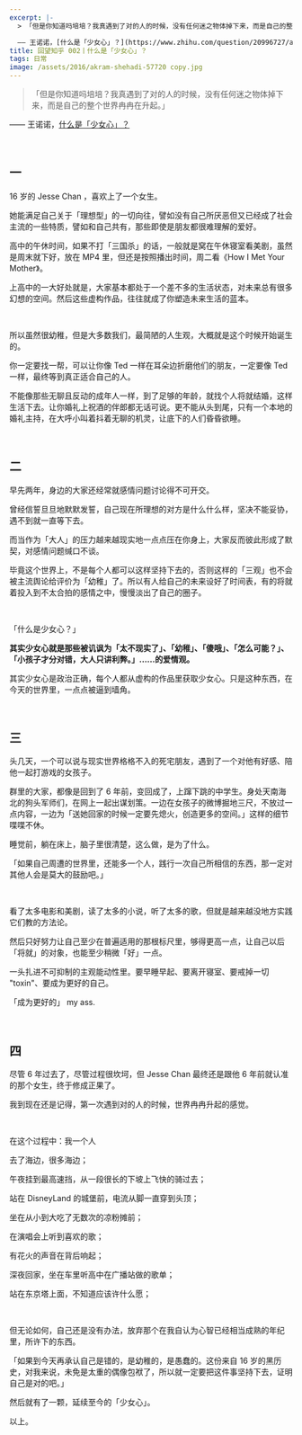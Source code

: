 ```yaml
---
excerpt: |-
  > 「但是你知道吗培培？我真遇到了对的人的时候，没有任何迷之物体掉下来，而是自己的整个世界冉冉在升起。」

  —— 王诺诺，[什么是「少女心」？](https://www.zhihu.com/question/20996727/answer/26118959)
title: 回望知乎 002丨什么是「少女心」？
tags: 日常
image: /assets/2016/akram-shehadi-57720 copy.jpg
---
```


> 「但是你知道吗培培？我真遇到了对的人的时候，没有任何迷之物体掉下来，而是自己的整个世界冉冉在升起。」

—— 王诺诺，[什么是「少女心」？](https://www.zhihu.com/question/20996727/answer/26118959)

<br>

## 一

16 岁的 Jesse Chan ，喜欢上了一个女生。

她能满足自己关于「理想型」的一切向往，譬如没有自己所厌恶但又已经成了社会主流的一些特质，譬如和自己共有，那些即使是朋友都很难理解的爱好。

高中的午休时间，如果不打「三国杀」的话，一般就是窝在午休寝室看美剧，虽然是周末就下好，放在 MP4 里，但还是按照播出时间，周二看《How I Met Your Mother》。

上高中的一大好处就是，大家基本都处于一个差不多的生活状态，对未来总有很多幻想的空间。然后这些虚构作品，往往就成了你塑造未来生活的蓝本。

<br>

所以虽然很幼稚，但是大多数我们，最简陋的人生观，大概就是这个时候开始诞生的。

你一定要找一帮，可以让你像 Ted 一样在耳朵边折磨他们的朋友，一定要像 Ted 一样，最终等到真正适合自己的人。

不能像那些无聊且反动的成年人一样，到了足够的年龄，就找个人将就结婚，这样生活下去。让你婚礼上祝酒的伴郎都无话可说。更不能从头到尾，只有一个本地的婚礼主持，在大呼小叫着抖着无聊的机灵，让底下的人们昏昏欲睡。

<br>


## 二

早先两年，身边的大家还经常就感情问题讨论得不可开交。

曾经信誓旦旦地默默发誓，自己现在所理想的对方是什么什么样，坚决不能妥协，遇不到就一直等下去。

而当作为「大人」的压力越来越现实地一点点压在你身上，大家反而彼此形成了默契，对感情问题缄口不谈。

毕竟这个世界上，不是每个人都可以这样坚持下去的，否则这样的「三观」也不会被主流舆论给评价为「幼稚」了。所以有人给自己的未来设好了时间表，有的将就着投入到不太合拍的感情之中，慢慢淡出了自己的圈子。

<br>

「什么是少女心？」

**其实少女心就是那些被讥讽为「太不现实了」、「幼稚」、「傻哦」、「怎么可能？」、「小孩子才分对错，大人只讲利弊。」……的爱情观。**

其实少女心是政治正确，每个人都从虚构的作品里获取少女心。只是这种东西，在今天的世界里，一点点被逼到墙角。

<br>

## 三

头几天，一个可以说与现实世界格格不入的死宅朋友，遇到了一个对他有好感、陪他一起打游戏的女孩子。

群里的大家，都像是回到了 6 年前，变回成了，上蹿下跳的中学生。身处天南海北的狗头军师们，在网上一起出谋划策。一边在女孩子的微博掘地三尺，不放过一点内容，一边为「送她回家的时候一定要先熄火，创造更多的空间。」这样的细节喋喋不休。

睡觉前，躺在床上，脑子里很清楚，这么做，是为了什么。

「如果自己周遭的世界里，还能多一个人，践行一次自己所相信的东西，那一定对其他人会是莫大的鼓励吧。」

<br>

看了太多电影和美剧，读了太多的小说，听了太多的歌，但就是越来越没地方实践它们教的方法论。

然后只好努力让自己至少在普遍适用的那根标尺里，够得更高一点，让自己以后「将就」的对象，也能至少稍微「好」一点。

一头扎进不可抑制的主观能动性里。要早睡早起、要离开寝室、要戒掉一切 "toxin"、要成为更好的自己。

「成为更好的」 my ass.

<br>

## 四

尽管 6 年过去了，尽管过程很坎坷，但 Jesse Chan 最终还是跟他 6 年前就认准的那个女生，终于修成正果了。

我到现在还是记得，第一次遇到对的人的时候，世界冉冉升起的感觉。

<br>

在这个过程中：我一个人

去了海边，很多海边；

午夜挂到最高速挡，从一段很长的下坡上飞快的骑过去；

站在 DisneyLand 的城堡前，电流从脚一直穿到头顶；

坐在从小到大吃了无数次的凉粉摊前；

在演唱会上听到喜欢的歌；

有花火的声音在背后响起；

深夜回家，坐在车里听高中在广播站做的歌单；

站在东京塔上面，不知道应该许什么愿；

<br>

但无论如何，自己还是没有办法，放弃那个在我自认为心智已经相当成熟的年纪里，所许下的东西。

「如果到今天再承认自己是错的，是幼稚的，是愚蠢的。这份来自 16 岁的黑历史，对我来说，未免是太重的偶像包袱了，所以就一定要把这件事坚持下去，证明自己是对的吧。」

然后就有了一颗，延续至今的「少女心」。

以上。

